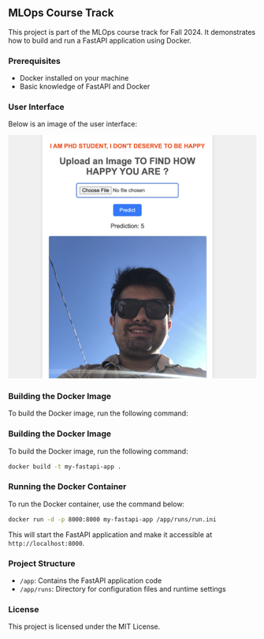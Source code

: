 <!-- write Readme for this file -->
## MLOps Course Track

This project is part of the MLOps course track for Fall 2024. It demonstrates how to build and run a FastAPI application using Docker.

### Prerequisites

- Docker installed on your machine
- Basic knowledge of FastAPI and Docker
### User Interface

Below is an image of the user interface:

![User Interface](ui/ui.png)

### Building the Docker Image

To build the Docker image, run the following command:

### Building the Docker Image

To build the Docker image, run the following command:

```sh
docker build -t my-fastapi-app .
```

### Running the Docker Container

To run the Docker container, use the command below:

```sh
docker run -d -p 8000:8000 my-fastapi-app /app/runs/run.ini
```

This will start the FastAPI application and make it accessible at `http://localhost:8000`.

### Project Structure

- `/app`: Contains the FastAPI application code
- `/app/runs`: Directory for configuration files and runtime settings

### License

This project is licensed under the MIT License.